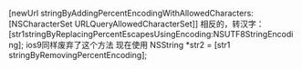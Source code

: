 [newUrl stringByAddingPercentEncodingWithAllowedCharacters:[NSCharacterSet URLQueryAllowedCharacterSet]]
相反的，转汉字：
[str1stringByReplacingPercentEscapesUsingEncoding:NSUTF8StringEncoding];
ios9同样废弃了这个方法 现在使用
NSString *str2 = [str1 stringByRemovingPercentEncoding];

